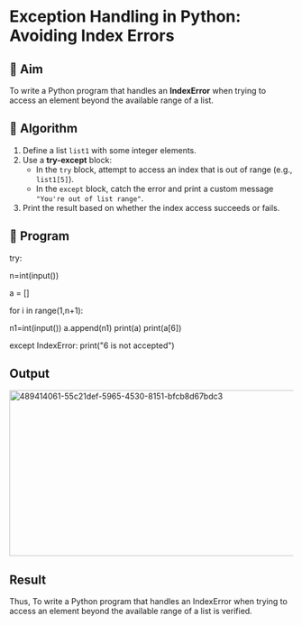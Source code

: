 # Exception Handling in Python: Avoiding Index Errors

## 🎯 Aim
To write a Python program that handles an **IndexError** when trying to access an element beyond the available range of a list.

## 🧠 Algorithm
1. Define a list `list1` with some integer elements.
2. Use a **try-except** block:
   - In the `try` block, attempt to access an index that is out of range (e.g., `list1[5]`).
   - In the `except` block, catch the error and print a custom message `"You're out of list range"`.
3. Print the result based on whether the index access succeeds or fails.

## 🧾 Program
try:

n=int(input())

a = []

for i in range(1,n+1):

  n1=int(input()) 
  a.append(n1) 
  print(a) 
print(a[6])

except IndexError: print("6 is not accepted")

## Output

<img width="521" height="294" alt="489414061-55c21def-5965-4530-8151-bfcb8d67bdc3" src="https://github.com/user-attachments/assets/93187108-de38-4b98-94cb-d1c00c4666b4" />


## Result
Thus, To write a Python program that handles an IndexError when trying to access an element beyond the available range of a list is verified.
